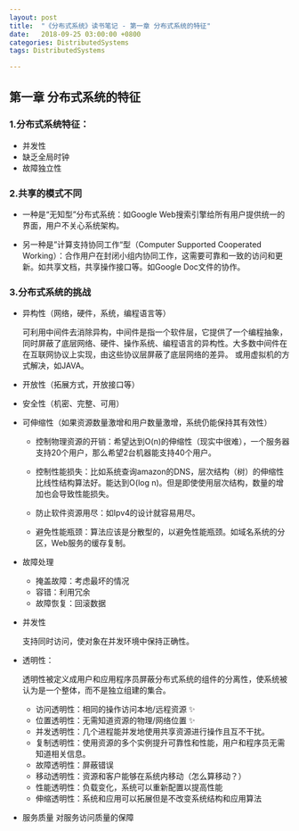 ```yaml
---
layout: post
title:  "《分布式系统》读书笔记 - 第一章 分布式系统的特征"
date:   2018-09-25 03:00:00 +0800
categories: DistributedSystems
tags: DistributedSystems

---
```




## 第一章 分布式系统的特征

### 1.分布式系统特征：

- 并发性
- 缺乏全局时钟
- 故障独立性

### 2.共享的模式不同

- 一种是“无知型”分布式系统：如Google Web搜索引擎给所有用户提供统一的界面，用户不关心系统架构。

- 另一种是”计算支持协同工作“型（Computer Supported Cooperated Working）：合作用户在封闭小组内协同工作，这需要可靠和一致的访问和更新。如共享文档，共享操作接口等。如Google Doc文件的协作。

### 3.分布式系统的挑战

- 异构性（网络，硬件，系统，编程语言等）   

	可利用中间件去消除异构，中间件是指一个软件层，它提供了一个编程抽象，同时屏蔽了底层网络、硬件、操作系统、编程语言的异构性。大多数中间件在在互联网协议上实现，由这些协议层屏蔽了底层网络的差异。
	或用虚拟机的方式解决，如JAVA。
	
- 开放性（拓展方式，开放接口等）

- 安全性（机密、完整、可用）

- 可伸缩性（如果资源数量激增和用户数量激增，系统仍能保持其有效性）

	- 控制物理资源的开销：希望达到O(n)的伸缩性（现实中很难），一个服务器支持20个用户，那么希望2台机器能支持40个用户。
	
	- 控制性能损失：比如系统查询amazon的DNS，层次结构（树）的伸缩性比线性结构算法好。能达到O(log n)。但是即使使用层次结构，数量的增加也会导致性能损失。
	
	- 防止软件资源用尽：如Ipv4的设计就容易用尽。

	- 避免性能瓶颈：算法应该是分散型的，以避免性能瓶颈。如域名系统的分区，Web服务的缓存复制。

- 故障处理
	- 掩盖故障：考虑最坏的情况
	- 容错：利用冗余
	- 故障恢复：回滚数据
- 并发性   

	支持同时访问，使对象在并发环境中保持正确性。
	
- 透明性：
	
	透明性被定义成用户和应用程序员屏蔽分布式系统的组件的分离性，使系统被认为是一个整体，而不是独立组建的集合。
	- 访问透明性：相同的操作访问本地/远程资源 ✨
	- 位置透明性：无需知道资源的物理/网络位置 ✨
	- 并发透明性：几个进程能并发地使用共享资源进行操作且互不干扰。
	- 复制透明性：使用资源的多个实例提升可靠性和性能，用户和程序员无需知道相关信息。
	- 故障透明性：屏蔽错误
	- 移动透明性：资源和客户能够在系统内移动（怎么算移动？）
	- 性能透明性：负载变化，系统可以重新配置以提高性能
	- 伸缩透明性：系统和应用可以拓展但是不改变系统结构和应用算法

- 服务质量
	对服务访问质量的保障























